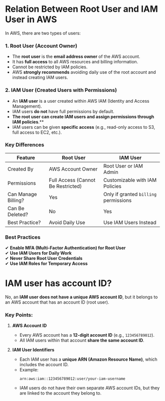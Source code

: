 # **Relation Between Root User and IAM User in AWS**  

In AWS, there are two types of users:  

### **1. Root User** (Account Owner)  
- The **root user** is the **email address owner** of the AWS account.  
- It has **full access** to all AWS resources and billing information.  
- Cannot be restricted by IAM policies.  
- AWS **strongly recommends** avoiding daily use of the root account and instead creating IAM users.  

### **2. IAM User** (Created Users with Permissions)  
- An **IAM user** is a user created within AWS IAM (Identity and Access Management).  
- IAM users **do not** have full permissions by default.  
- **The root user can create IAM users and assign permissions through IAM policies**.** 
- IAM users can be given **specific access** (e.g., read-only access to S3, full access to EC2, etc.).  

### **Key Differences**  

| Feature            | Root User | IAM User |
|--------------------|----------|----------|
| Created By        | AWS Account Owner | Root User or IAM Admin |
| Permissions       | Full Access (Cannot Be Restricted) | Customizable with IAM Policies |
| Can Manage Billing? | Yes | Only if granted `billing` permissions |
| Can Be Deleted?  | No | Yes |
| Best Practice?  | Avoid Daily Use | Use IAM Users Instead |

### **Best Practices**  
✔ **Enable MFA (Multi-Factor Authentication) for Root User**  
✔ **Use IAM Users for Daily Work**  
✔ **Never Share Root User Credentials**  
✔ **Use IAM Roles for Temporary Access**  

# IAM user has account ID?

No, an **IAM user does not have a unique AWS account ID**, but it belongs to an AWS account that has an account ID (root user).  

### **Key Points:**  
1. **AWS Account ID**  
   - Every AWS account has a **12-digit account ID** (e.g., `123456789012`).  
   - All IAM users within that account **share the same account ID**.  

2. **IAM User Identifiers**  
   - Each IAM user has a **unique ARN (Amazon Resource Name)**, which includes the account ID.  
   - Example:  
     ```
     arn:aws:iam::123456789012:user/your-iam-username
     ```
   - IAM users do not have their own separate AWS account IDs, but they are linked to the account they belong to.  

